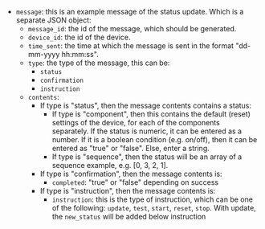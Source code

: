 - `message`: this is an example message of the status update. Which is a separate JSON object:
    - `message_id`: the id of the message, which should be generated.
    - `device_id`: the id of the device. 
    - `time_sent`: the time at which the message is sent in the format "dd-mm-yyyy hh:mm:ss".
    - `type`: the type of the message, this can be:
        - `status`
        - `confirmation`
        - `instruction`
    - `contents`:
        - If type is "status", then the message contents contains a status: 
            - If type is "component", then this contains the default (reset) settings of the device, for each of the components separately. 
            If the status is numeric, it can be entered as a number. If it is a boolean condition (e.g. on/off), then it can be entered as "true" or "false". Else, enter a string.
            - If type is "sequence", then the status will be an array of a sequence example, e.g. [0, 3, 2, 1].
        - If type is "confirmation", then the message contents is:
            - `completed`: "true" or "false" depending on success
        - If type is "instruction", then the message contents is:
            - `instruction`: this is the type of instruction, which can be one of the following:
            `update`, `test`, `start`, `reset`, `stop`. With update, the `new_status` will be added below instruction 